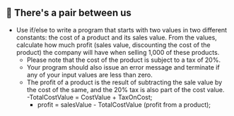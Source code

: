 ## :rocket: There's a pair between us

- Use if/else to write a program that starts with two values ​​in two different constants: the cost of a product and its sales value. From the values, calculate how much profit (sales value, discounting the cost of the product) the company will have when selling 1,000 of these products.
    - Please note that the cost of the product is subject to a tax of 20%.
    - Your program should also issue an error message and terminate if any of your input values ​​are less than zero.
    - The profit of a product is the result of subtracting the sale value by the cost of the same, and the 20% tax is also part of the cost value.
        -TotalCostValue = CostValue + TaxOnCost;
        - profit = salesValue - TotalCostValue (profit from a product);